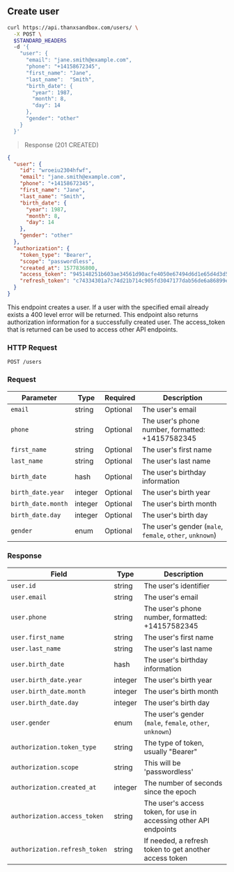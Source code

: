 ## Create user

```bash
curl https://api.thanxsandbox.com/users/ \
  -X POST \
  $STANDARD_HEADERS
  -d '{
    "user": {
      "email": "jane.smith@example.com",
      "phone": "+14158672345",
      "first_name": "Jane",
      "last_name":  "Smith",
      "birth_date": {
        "year": 1987,
        "month": 8,
        "day": 14
      },
      "gender": "other"
    }
  }'
```

> Response (201 CREATED)

```json
{
  "user": {
    "id": "wroeiu2304hfwf",
    "email": "jane.smith@example.com",
    "phone": "+14158672345",
    "first_name": "Jane",
    "last_name": "Smith",
    "birth_date": {
      "year": 1987,
      "month": 8,
      "day": 14
    },
    "gender": "other"
  },
  "authorization": {
    "token_type": "Bearer",
    "scope": "passwordless",
    "created_at": 1577836800,
    "access_token": "945148251b603ae34561d90acfe4050e67494d6d1e65d4d3d52798407f03c0bd",
    "refresh_token": "c74334301a7c74d21b714c905fd3047177dab56de6a86899e6f6b7f71bab7d55"
  }
}
```

This endpoint creates a user. If a user with the specified email already exists a 400 level error
will be returned. This endpoint also returns authorization information for a successfully created user. The access_token that is returned can be used to access other API endpoints.

### HTTP Request

`POST /users`

### Request

Parameter | Type | Required | Description
--------  | ---- | -------- | -----------
`email` | string | Optional | The user's email
`phone` | string | Optional | The user's phone number, formatted: +14157582345
`first_name` | string | Optional | The user's first name
`last_name` | string | Optional | The user's last name
`birth_date` | hash | Optional | The user's birthday information
`birth_date.year` | integer | Optional | The user's birth year
`birth_date.month` | integer | Optional | The user's birth month
`birth_date.day` | integer | Optional | The user's birth day
`gender` | enum | Optional | The user's gender (`male`, `female`, `other`, `unknown`)

### Response

Field | Type | Description
----- | ---- | -----------
`user.id` | string | The user's identifier
`user.email` | string | The user's email
`user.phone` | string | The user's phone number, formatted: +14157582345
`user.first_name` | string | The user's first name
`user.last_name` | string | The user's last name
`user.birth_date` | hash | The user's birthday information
`user.birth_date.year` | integer | The user's birth year
`user.birth_date.month` | integer | The user's birth month
`user.birth_date.day` | integer | The user's birth day
`user.gender` | enum | The user's gender (`male`, `female`, `other`, `unknown`)
`authorization.token_type` | string | The type of token, usually "Bearer"
`authorization.scope` | string | This will be 'passwordless'
`authorization.created_at` | integer | The number of seconds since the epoch
`authorization.access_token` | string | The user's access token, for use in accessing other API endpoints
`authorization.refresh_token` | string | If needed, a refresh token to get another access token
